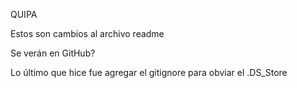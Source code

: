 QUIPA

Estos son cambios al archivo readme

Se verán en GitHub?

Lo último que hice fue agregar el gitignore para obviar el .DS_Store